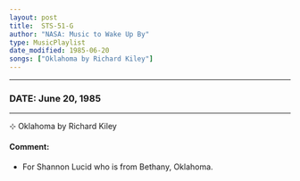 ```yaml
---
layout: post
title:  STS-51-G
author: "NASA: Music to Wake Up By"
type: MusicPlaylist
date_modified: 1985-06-20
songs: ["Oklahoma by Richard Kiley"]
---
```


----
### DATE: June 20, 1985
----
⊹ Oklahoma by Richard Kiley

#### Comment:
* For Shannon Lucid who is from Bethany, Oklahoma.



<br/>
<center>
	<a target="_blank"
	   href="https://twitter.com/intent/tweet?hashtags=Space,NASA,Playlist,NASAWakeupCalls,SpaceProgram&text={{ page.author}}, '{{ page.songs.first }}' {{ page.title }}, {{ page.date | date: '%B %d, %Y' }}. {{ site.url }}{{ page.url }}&via=nasawakeupcalls"><i class="fab fa-twitter" alt="Tweet this page" style="font-size: 1.3em;"></i></a>
	&nbsp; 	<i class="fas fa-user-astronaut" style="font-size: 1.5em;"></i> &nbsp;
    <a type="amzn" search="'Oklahoma by Richard Kiley'" category="popular music">
    <i class="fab fa-amazon" style="font-size: 1.3em;"></i></a>
</center>
